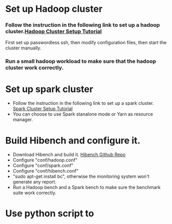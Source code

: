 # Set up Hadoop cluster
### Follow the instruction in the following link to set up a hadoop cluster.[Hadoop Cluster Setup Tutorial](https://www.linode.com/docs/databases/hadoop/how-to-install-and-set-up-hadoop-cluster)
First set up passwordless ssh, then modify configuration files, then start the cluster manually.
### Run a small hadoop workload to make sure that the hadoop cluster work correctly.

# Set up spark cluster
- Follow the instruction in the following link to set up a spark cluster. [Spark Cluster Setup Tutorial](https://medium.com/ymedialabs-innovation/apache-spark-on-a-multi-node-cluster-b75967c8cb2b)
- You can choose to use Spark stanalone mode or Yarn as resource manager.

# Build Hibench and configure it.
- Download Hibench and build it. [Hibench Github Repo](https://github.com/Intel-bigdata/HiBench)
- Configure "conf/hadoop.conf"
- Configure "conf/spark.conf"
- Configure "conf/hibench.conf"
- "sudo apt-get install bc", otherwise the monitoring system won't generate any report.
- Run a Hadoop bench and a Spark bench to make sure the benchmark suite work correctly.

# Use python script to 


